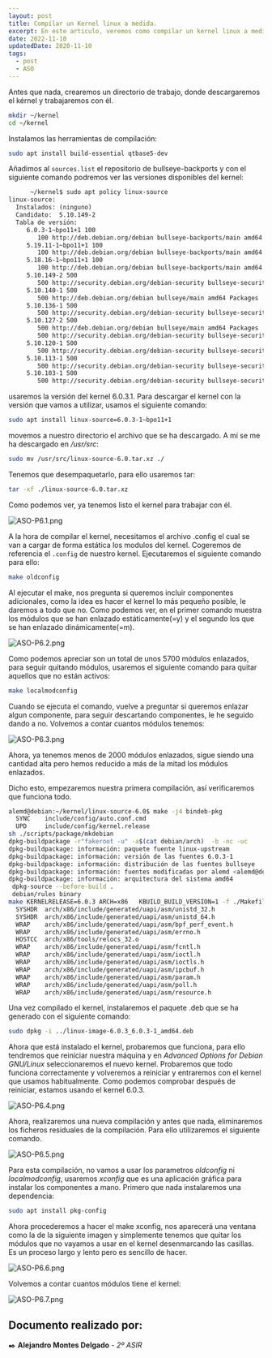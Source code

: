 ```yaml
---
layout: post
title: Compilar un Kernel linux a medida.
excerpt: En este articulo, veremos como compilar un kernel linux a medida.
date: 2022-11-10
updatedDate: 2020-11-10
tags:
  - post
  - ASO
---
```


Antes que nada, crearemos un directorio de trabajo, donde descargaremos el kérnel y trabajaremos con él.

```bash
mkdir ~/kernel
cd ~/kernel
```

Instalamos las herramientas de compilación:

```bash
sudo apt install build-essential qtbase5-dev
```
Añadimos al `sources.list` el repositorio de bullseye-backports y con el siguiente comando podremos ver las versiones disponibles del kernel:

```txt
      ~/kernel$ sudo apt policy linux-source
linux-source:
  Instalados: (ninguno)
  Candidato:  5.10.149-2
  Tabla de versión:
     6.0.3-1~bpo11+1 100
        100 http://deb.debian.org/debian bullseye-backports/main amd64 Packages
     5.19.11-1~bpo11+1 100
        100 http://deb.debian.org/debian bullseye-backports/main amd64 Packages
     5.18.16-1~bpo11+1 100
        100 http://deb.debian.org/debian bullseye-backports/main amd64 Packages
     5.10.149-2 500
        500 http://security.debian.org/debian-security bullseye-security/main amd64 Packages
     5.10.140-1 500
        500 http://deb.debian.org/debian bullseye/main amd64 Packages
     5.10.136-1 500
        500 http://security.debian.org/debian-security bullseye-security/main amd64 Packages
     5.10.127-2 500
        500 http://deb.debian.org/debian bullseye/main amd64 Packages
        500 http://security.debian.org/debian-security bullseye-security/main amd64 Packages
     5.10.120-1 500
        500 http://security.debian.org/debian-security bullseye-security/main amd64 Packages
     5.10.113-1 500
        500 http://security.debian.org/debian-security bullseye-security/main amd64 Packages
     5.10.103-1 500
        500 http://security.debian.org/debian-security bullseye-security/main amd64 Packages
```

usaremos la versión del kernel 6.0.3.1. Para descargar el kernel con la versión que vamos a utilizar, usamos el siguiente comando:

```bash
sudo apt install linux-source=6.0.3-1~bpo11+1
```

movemos a nuestro directorio el archivo que se ha descargado. A mí se me ha descargado en */usr/src*:

```bash
sudo mv /usr/src/linux-source-6.0.tar.xz ./
```
Tenemos que desempaquetarlo, para ello usaremos tar:

```bash
tar -xf ./linux-source-6.0.tar.xz
```

Como podemos ver, ya tenemos listo el kernel para trabajar con él.

![ASO-P6.1.png](/img/ASO-P6.1.png)

A la hora de compilar el kernel, necesitamos el archivo .config el cual se van a cargar de forma estática los modulos del kernel. Cogeremos de referencia el `.config` de nuestro kernel. Ejecutaremos el siguiente comando para ello:

```bash
make oldconfig
```
Al ejecutar el make, nos pregunta si queremos incluir componentes adicionales, como la idea es hacer el kernel lo más pequeño posible, le daremos a todo que no. Como podemos ver, en el primer comando muestra los módulos que se han enlazado estáticamente(=y) y el segundo los que se han enlazado dinámicamente(=m).

![ASO-P6.2.png](/img/ASO-P6.2.png)

Como podemos apreciar son un total de unos 5700 módulos enlazados, para seguir quitando módulos, usaremos el siguiente comando para quitar aquellos que no están activos:

```bash
make localmodconfig
```

Cuando se ejecuta el comando, vuelve a preguntar si queremos enlazar algun componente, para seguir descartando componentes, le he seguido dando a no. Volvemos a contar cuantos módulos tenemos:


![ASO-P6.3.png](/img/ASO-P6.3.png)

Ahora, ya tenemos menos de 2000 módulos enlazados, sigue siendo una cantidad alta pero hemos reducido a más de la mitad los módulos enlazados.

Dicho esto, empezaremos nuestra primera compilación, así verificaremos que funciona todo.

```bash
alemd@debian:~/kernel/linux-source-6.0$ make -j4 bindeb-pkg
  SYNC    include/config/auto.conf.cmd
  UPD     include/config/kernel.release
sh ./scripts/package/mkdebian
dpkg-buildpackage -r"fakeroot -u" -a$(cat debian/arch)  -b -nc -uc
dpkg-buildpackage: información: paquete fuente linux-upstream
dpkg-buildpackage: información: versión de las fuentes 6.0.3-1
dpkg-buildpackage: información: distribución de las fuentes bullseye
dpkg-buildpackage: información: fuentes modificadas por alemd <alemd@debian>
dpkg-buildpackage: información: arquitectura del sistema amd64
 dpkg-source --before-build .
 debian/rules binary
make KERNELRELEASE=6.0.3 ARCH=x86 	KBUILD_BUILD_VERSION=1 -f ./Makefile
  SYSHDR  arch/x86/include/generated/uapi/asm/unistd_32.h
  SYSHDR  arch/x86/include/generated/uapi/asm/unistd_64.h
  WRAP    arch/x86/include/generated/uapi/asm/bpf_perf_event.h
  WRAP    arch/x86/include/generated/uapi/asm/errno.h
  HOSTCC  arch/x86/tools/relocs_32.o
  WRAP    arch/x86/include/generated/uapi/asm/fcntl.h
  WRAP    arch/x86/include/generated/uapi/asm/ioctl.h
  WRAP    arch/x86/include/generated/uapi/asm/ioctls.h
  WRAP    arch/x86/include/generated/uapi/asm/ipcbuf.h
  WRAP    arch/x86/include/generated/uapi/asm/param.h
  WRAP    arch/x86/include/generated/uapi/asm/poll.h
  WRAP    arch/x86/include/generated/uapi/asm/resource.h

```

Una vez compilado el kernel, instalaremos el paquete .deb que se ha generado con el siguiente comando:

```bash
sudo dpkg -i ../linux-image-6.0.3_6.0.3-1_amd64.deb
```

Ahora que está instalado el kernel, probaremos que funciona, para ello tendremos que reiniciar nuestra máquina y en *Advanced Options for Debian GNU/Linux* seleccionaremos el nuevo kernel. Probaremos que todo funciona correctamente y volveremos a reiniciar y entraremos con el kernel que usamos habitualmente. Como podemos comprobar después de reiniciar, estamos usando el kernel 6.0.3.

![ASO-P6.4.png](/img/ASO-P6.4.png)

Ahora, realizaremos una nueva compilación y antes que nada, eliminaremos los ficheros residuales de la compilación. Para ello utilizaremos el siguiente comando.

![ASO-P6.5.png](/img/ASO-P6.5.png)

Para esta compilación, no vamos a usar los parametros *oldconfig* ni *localmodconfig*, usaremos *xconfig* que es una aplicación gráfica para instalar los componentes a mano. Primero que nada instalaremos una dependencia:

```bash
sudo apt install pkg-config
```

Ahora procederemos a hacer el make xconfig, nos aparecerá una ventana como la de la siguiente imagen y simplemente tenemos que quitar los módulos que no vayamos a usar en el kernel desenmarcando las casillas. Es un proceso largo y lento pero es sencillo de hacer.

![ASO-P6.6.png](/img/ASO-P6.6.png)


Volvemos a contar cuantos módulos tiene el kernel:

![ASO-P6.7.png](/img/ASO-P6.7.png)



## **Documento realizado por:**

 ✒️ **Alejandro Montes Delgado** - *2º ASIR*
